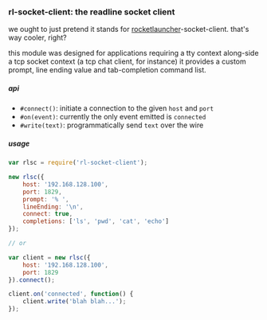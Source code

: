 ### rl-socket-client: the readline socket client

we ought to just pretend it stands for [rocketlauncher](http://ioquake3.org/wp/wp-content/themes/ioq3-deboy/explodedView.png)-socket-client. that's way cooler, right?

this module was designed for applications requiring a tty context along-side a tcp socket context (a tcp chat client, for instance) it provides a custom prompt, line ending value and tab-completion command list.

##### api

- `#connect()`: initiate a connection to the given `host` and `port`
- `#on(event)`: currently the only event emitted is `connected`
- `#write(text)`: programmatically send `text` over the wire

##### usage

```js
var rlsc = require('rl-socket-client');

new rlsc({
    host: '192.168.128.100',
    port: 1829,
    prompt: '% ',
    lineEnding: '\n',
    connect: true,
    completions: ['ls', 'pwd', 'cat', 'echo']
});

// or

var client = new rlsc({
    host: '192.168.128.100',
    port: 1829
}).connect();

client.on('connected', function() {
    client.write('blah blah...');
});
```
